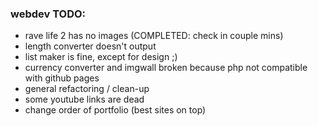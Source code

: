 ### webdev TODO:

- rave life 2 has no images (COMPLETED: check in couple mins)
- length converter doesn't output
- list maker is fine, except for design ;)
- currency converter and imgwall broken because php not compatible with github pages
- general refactoring / clean-up
- some youtube links are dead
- change order of portfolio (best sites on top)